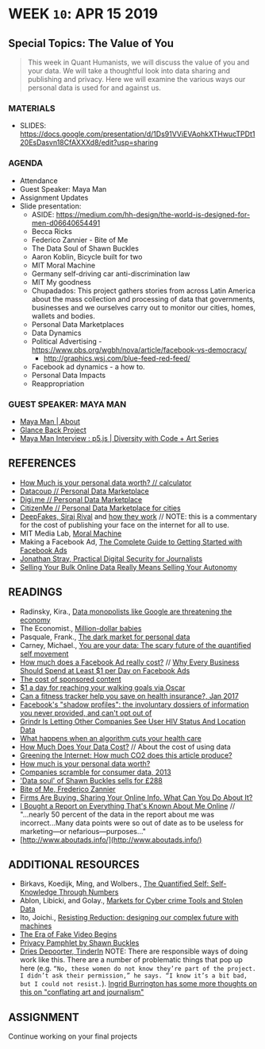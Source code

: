 # WEEK `10`: APR 15 2019
## Special Topics: The Value of You

> This week in Quant Humanists, we will discuss the value of you and your data. We will take a thoughtful look into data sharing and publishing and privacy. Here we will examine the various ways our personal data is used for and against us.


### MATERIALS
- SLIDES: https://docs.google.com/presentation/d/1Ds91VViEVAohkXTHwucTPDt120EsDasvn18CfAXXXd8/edit?usp=sharing

### AGENDA

- Attendance
- Guest Speaker: Maya Man
- Assignment Updates
- Slide presentation:
  - ASIDE: https://medium.com/hh-design/the-world-is-designed-for-men-d06640654491
  - Becca Ricks
  - Federico Zannier - Bite of Me
  - The Data Soul of Shawn Buckles
  - Aaron Koblin, Bicycle built for two
  - MIT Moral Machine
  - Germany self-driving car anti-discrimination law
  - MIT My goodness
  - Chupadados: This project gathers stories from across Latin America about the mass collection and processing of data that governments, businesses and we ourselves carry out to monitor our cities, homes, wallets and bodies. 
  - Personal Data Marketplaces
  - Data Dynamics
  - Political Advertising - https://www.pbs.org/wgbh/nova/article/facebook-vs-democracy/
    - http://graphics.wsj.com/blue-feed-red-feed/
  - Facebook ad dynamics - a how to.
  - Personal Data Impacts
  - Reappropriation


### GUEST SPEAKER: MAYA MAN
- [Maya Man | About](https://www.mayaman.cc/about/)
- [Glance Back Project](https://www.mayaman.cc/glanceback/)
- [Maya Man Interview : p5.js | Diversity with Code + Art Series](https://www.youtube.com/watch?v=hRZCrEjeBUw)


## REFERENCES
- [How Much is your personal data worth? // calculator](https://ig.ft.com/how-much-is-your-personal-data-worth/#axzz2z2agBB6R)
- [Datacoup // Personal Data Marketplace](https://datacoup.com/docs#about)
- [Digi.me // Personal Data Marketplace](https://digi.me/)
- [CitizenMe // Personal Data Marketplace for cities](https://www.citizenme.com/public/wp/about/)
- [DeepFakes, Siraj Rival](https://github.com/llSourcell/deepfakes) and [how they work](https://www.youtube.com/watch?v=7XchCsYtYMQ) // NOTE: this is a commentary for the cost of publishing your face on the internet for all to use. 
- MIT Media Lab, [Moral Machine](http://moralmachine.mit.edu/)
- Making a Facebook Ad, [The Complete Guide to Getting Started with Facebook Ads](https://blog.bufferapp.com/facebook-ads)
- [Jonathan Stray, Practical Digital Security for Journalists](https://www.youtube.com/watch?v=KI1Uq7dEjrs)
- [Selling Your Bulk Online Data Really Means Selling Your Autonomy](https://newrepublic.com/article/117703/selling-personal-data-big-techs-war-meaning-life)

## READINGS
- Radinsky, Kira., [Data monopolists like Google are threatening the economy](https://hbr.org/2015/03/data-monopolists-like-google-are-threatening-the-economy)
- The Economist., [Million-dollar babies](https://www.economist.com/news/business/21695908-silicon-valley-fights-talent-universities-struggle-hold-their)
- Pasquale, Frank., [The dark market for personal data](https://www.nytimes.com/2014/10/17/opinion/the-dark-market-for-personal-data.html)
- Carney, Michael., [You are your data: The scary future of the quantified self movement](https://pando.com/2013/05/20/you-are-your-data-the-scary-future-of-the-quantified-self-movement/)
- [How much does a Facebook Ad really cost?](https://blog.bufferapp.com/facebook-advertising-cost) // [Why Every Business Should Spend at Least $1 per Day on Facebook Ads](https://moz.com/blog/1-dollar-per-day-on-facebook-ads)
- [The cost of sponsored content](https://digiday.com/media/how-top-publishers-handle-sponsored-content/)
- [$1 a day for reaching your walking goals via Oscar](https://www.hioscar.com/faq/5-steps-to-get-more-out-of-your-new-Oscar-plan)
- [Can a fitness tracker help you save on health insurance?, Jan 2017](https://www.policygenius.com/blog/can-a-fitness-tracker-help-you-save-on-health-insurance/)
- [Facebook's "shadow profiles": the involuntary dossiers of information you never provided, and can't opt out of](https://boingboing.net/2017/11/08/involuntary-profiling.html)
- [Grindr Is Letting Other Companies See User HIV Status And Location Data](https://www.buzzfeed.com/azeenghorayshi/grindr-hiv-status-privacy?utm_term=.vbpQDJXLj#.aqVM0o7Yg)
- [What happens when an algorithm cuts your health care](https://www.theverge.com/2018/3/21/17144260/healthcare-medicaid-algorithm-arkansas-cerebral-palsy)
- [How Much Does Your Data Cost?](https://www.wired.com/2011/06/how-much-does-your-data-cost/) // About the cost of using data
- [Greening the Internet: How much CO2 does this article produce?](http://www.cnn.com/2009/TECH/science/07/10/green.internet.CO2/index.html)
- [How much is your personal data worth?](https://www.theguardian.com/news/datablog/2014/apr/22/how-much-is-personal-data-worth)
- [Companies scramble for consumer data, 2013](http://ig-legacy.ft.com/content/f0b6edc0-d342-11e2-b3ff-00144feab7de)
- ['Data soul' of Shawn Buckles sells for £288](http://www.wired.co.uk/article/shawn-buckles-is-worth-350-euros)
- [Bite of Me, Frederico Zannier](https://www.kickstarter.com/projects/1461902402/a-bit-e-of-me)
- [Firms Are Buying, Sharing Your Online Info. What Can You Do About It?](https://www.npr.org/sections/alltechconsidered/2016/07/11/485571291/firms-are-buying-sharing-your-online-info-what-can-you-do-about-it)
- [I Bought a Report on Everything That's Known About Me Online](https://www.theatlantic.com/technology/archive/2017/06/online-data-brokers/529281/) // "...nearly 50 percent of the data in the report about me was incorrect...Many data points were so out of date as to be useless for marketing—or nefarious—purposes..."
- [http://www.aboutads.info/](http://www.aboutads.info/)

## ADDITIONAL RESOURCES
- Birkavs, Koedijk, Ming, and Wolbers., [The Quantified Self: Self-Knowledge Through Numbers](http://www.ideefiks.utwente.nl/wp_base/wp-content/uploads/2016/01/Final-Project-Quantified-Self-6_22_2016.pdf)
- Ablon, Libicki, and Golay., [Markets for Cyber crime Tools and Stolen Data](https://www.rand.org/pubs/research_reports/RR610.html)
- Ito, Joichi., [Resisting Reduction: designing our complex future with machines](http://moralmachine.mit.edu/)
- [The Era of Fake Video Begins](https://www.theatlantic.com/magazine/archive/2018/05/realitys-end/556877/)
- [Privacy Pamphlet by Shawn Buckles](http://shawnbuckles.nl/privacypamphlet/
)
- [Dries Depoorter, TinderIn](https://creators.vice.com/en_us/article/wnp4gb/an-artist-is-putting-tinder-and-linkedin-profile-pics-side-by-side) NOTE: There are responsible ways of doing work like this. There are a number of problematic things that pop up here (e.g. `“No, these women do not know they’re part of the project. I didn’t ask their permission,” he says. “I know it’s a bit bad, but I could not resist.`). [Ingrid Burrington has some more thoughts on this on "conflating art and journalism"](http://lifewinning.com/2016/09/07/doing-a-journalisms.html)

## ASSIGNMENT

Continue working on your final projects